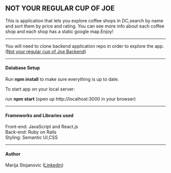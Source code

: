 <h2>NOT YOUR REGULAR CUP OF JOE</h2>

This is application that lets you explore coffee shops in DC,search by name and sort them by price and rating. You can see more info about each coffee shop and each shop has a static google map.Enjoy!
***
You will need to  clone backend application repo in order to explore the app.(<a href="https://github.com/marijastojanovic5/mod4Project_backend">Not your regular cup of Joe Backend</a>)
***
<h4>Database Setup</h4>

Run <b>npm install</b> to make sure everything is up to date.</br>

To start app on your local server:</br>

run <b>npm start</b> (open up http://localhost:3000 in your browser)</br>
***

<h4>Frameworks and Libraries used</h4>

Front-end: JavaScript and React.js </br>
Back-end: Ruby on Rails</br>
Styling: Semantic UI,CSS</br>
***
<h4>Author</h4>
 Marija Stojanovic (<a href="https://www.linkedin.com/in/marijastojanovic1987/">Linkedin</a>)



